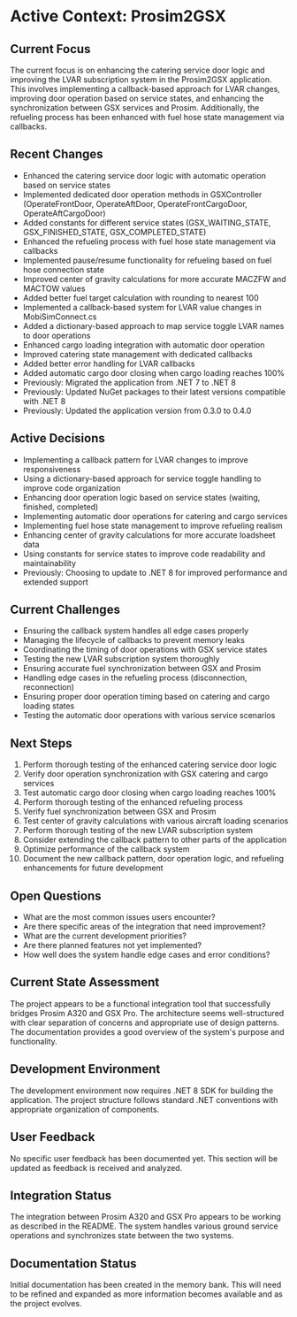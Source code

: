 # Active Context: Prosim2GSX

## Current Focus
The current focus is on enhancing the catering service door logic and improving the LVAR subscription system in the Prosim2GSX application. This involves implementing a callback-based approach for LVAR changes, improving door operation based on service states, and enhancing the synchronization between GSX services and Prosim. Additionally, the refueling process has been enhanced with fuel hose state management via callbacks.

## Recent Changes
- Enhanced the catering service door logic with automatic operation based on service states
- Implemented dedicated door operation methods in GSXController (OperateFrontDoor, OperateAftDoor, OperateFrontCargoDoor, OperateAftCargoDoor)
- Added constants for different service states (GSX_WAITING_STATE, GSX_FINISHED_STATE, GSX_COMPLETED_STATE)
- Enhanced the refueling process with fuel hose state management via callbacks
- Implemented pause/resume functionality for refueling based on fuel hose connection state
- Improved center of gravity calculations for more accurate MACZFW and MACTOW values
- Added better fuel target calculation with rounding to nearest 100
- Implemented a callback-based system for LVAR value changes in MobiSimConnect.cs
- Added a dictionary-based approach to map service toggle LVAR names to door operations
- Enhanced cargo loading integration with automatic door operation
- Improved catering state management with dedicated callbacks
- Added better error handling for LVAR callbacks
- Added automatic cargo door closing when cargo loading reaches 100%
- Previously: Migrated the application from .NET 7 to .NET 8
- Previously: Updated NuGet packages to their latest versions compatible with .NET 8
- Previously: Updated the application version from 0.3.0 to 0.4.0

## Active Decisions
- Implementing a callback pattern for LVAR changes to improve responsiveness
- Using a dictionary-based approach for service toggle handling to improve code organization
- Enhancing door operation logic based on service states (waiting, finished, completed)
- Implementing automatic door operations for catering and cargo services
- Implementing fuel hose state management to improve refueling realism
- Enhancing center of gravity calculations for more accurate loadsheet data
- Using constants for service states to improve code readability and maintainability
- Previously: Choosing to update to .NET 8 for improved performance and extended support

## Current Challenges
- Ensuring the callback system handles all edge cases properly
- Managing the lifecycle of callbacks to prevent memory leaks
- Coordinating the timing of door operations with GSX service states
- Testing the new LVAR subscription system thoroughly
- Ensuring accurate fuel synchronization between GSX and Prosim
- Handling edge cases in the refueling process (disconnection, reconnection)
- Ensuring proper door operation timing based on catering and cargo loading states
- Testing the automatic door operations with various service scenarios

## Next Steps
1. Perform thorough testing of the enhanced catering service door logic
2. Verify door operation synchronization with GSX catering and cargo services
3. Test automatic cargo door closing when cargo loading reaches 100%
4. Perform thorough testing of the enhanced refueling process
5. Verify fuel synchronization between GSX and Prosim
6. Test center of gravity calculations with various aircraft loading scenarios
7. Perform thorough testing of the new LVAR subscription system
8. Consider extending the callback pattern to other parts of the application
9. Optimize performance of the callback system
10. Document the new callback pattern, door operation logic, and refueling enhancements for future development

## Open Questions
- What are the most common issues users encounter?
- Are there specific areas of the integration that need improvement?
- What are the current development priorities?
- Are there planned features not yet implemented?
- How well does the system handle edge cases and error conditions?

## Current State Assessment
The project appears to be a functional integration tool that successfully bridges Prosim A320 and GSX Pro. The architecture seems well-structured with clear separation of concerns and appropriate use of design patterns. The documentation provides a good overview of the system's purpose and functionality.

## Development Environment
The development environment now requires .NET 8 SDK for building the application. The project structure follows standard .NET conventions with appropriate organization of components.

## User Feedback
No specific user feedback has been documented yet. This section will be updated as feedback is received and analyzed.

## Integration Status
The integration between Prosim A320 and GSX Pro appears to be working as described in the README. The system handles various ground service operations and synchronizes state between the two systems.

## Documentation Status
Initial documentation has been created in the memory bank. This will need to be refined and expanded as more information becomes available and as the project evolves.
